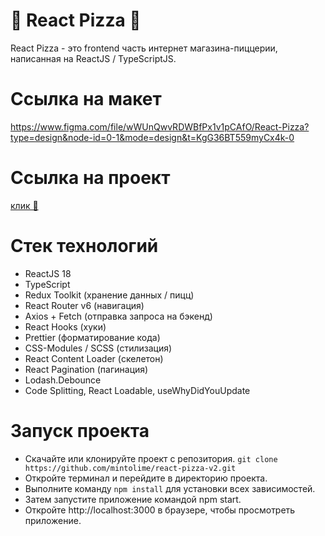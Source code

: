 # 🍕 React Pizza 🍕

React Pizza - это frontend часть интернет магазина-пиццерии, написанная на ReactJS / TypeScriptJS.

# Ссылка на макет

https://www.figma.com/file/wWUnQwvRDWBfPx1v1pCAfO/React-Pizza?type=design&node-id=0-1&mode=design&t=KgG36BT559myCx4k-0

# Ссылка на проект

[клик 🍕](https://react-pizza-v2-chi.vercel.app/)

# Стек технологий

- ReactJS 18
- TypeScript
- Redux Toolkit (хранение данных / пицц)
- React Router v6 (навигация)
- Axios + Fetch (отправка запроса на бэкенд)
- React Hooks (хуки)
- Prettier (форматирование кода)
- CSS-Modules / SCSS (стилизация)
- React Content Loader (скелетон)
- React Pagination (пагинация)
- Lodash.Debounce
- Code Splitting, React Loadable, useWhyDidYouUpdate

# Запуск проекта

- Скачайте или клонируйте проект с репозитория. `git clone https://github.com/mintolime/react-pizza-v2.git`
- Откройте терминал и перейдите в директорию проекта.
- Выполните команду `npm install` для установки всех зависимостей.
- Затем запустите приложение командой npm start.
- Откройте http://localhost:3000 в браузере, чтобы просмотреть приложение.
